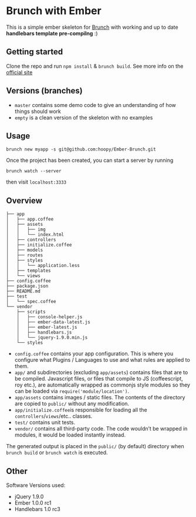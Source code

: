 # Brunch with Ember
This is a simple ember skeleton for [Brunch](http://brunch.io/) with working and up to date **handlebars template pre-compilng** :)

## Getting started

Clone the repo and run `npm install` & `brunch build`.
See more info on the [official site](http://brunch.io)

## Versions (branches)

* `master` contains some demo code to give an understanding of how things should work
* `empty` is a clean version of the skeleton with no examples

## Usage
    
    brunch new myapp -s git@github.com:hoopy/Ember-Brunch.git

Once the project has been created, you can start a server by running

    brunch watch --server

then visit `localhost:3333`

## Overview

    ├── app
    │   ├── app.coffee
    │   ├── assets
    │   │   ├── img
    │   │   └── index.html
    │   ├── controllers
    │   ├── initialize.coffee
    │   ├── models
    │   ├── routes
    │   ├── styles
    │   │   └── application.less
    │   ├── templates
    │   └── views
    ├── config.coffee
    ├── package.json
    ├── README.md
    ├── test
    │   └── spec.coffee
    └── vendor
        ├── scripts
        │   ├── console-helper.js
        │   ├── ember-data-latest.js
        │   ├── ember-latest.js
        │   ├── handlebars.js
        │   └── jquery-1.9.0.min.js
        └── styles



* `config.coffee` contains your app configuration. This is where you configure what Plugins / Languages to use and what rules are applied to them.
* `app/` and subdirectories (excluding `app/assets`) contains files that are to be compiled. Javascript files, or files that compile to JS (coffeescript, roy etc.), are automatically wrapped as commonjs style modules so they can be loaded via `require('module/location')`.
* `app/assets` contains images / static files. The contents of the directory are copied to `public/` without any modification.
* `app/initialize.coffee`is responsible for loading all the `controllers`/`views`/etc.. classes.
* `test/` contains unit tests.
* `vendor/` contains all third-party code. The code wouldn’t be wrapped in
modules, it would be loaded instantly instead.

The generated output is placed in the `public/` (by default) directory when `brunch build` or `brunch watch` is executed.

## Other
Software Versions used:

* jQuery 1.9.0
* Ember 1.0.0 rc1
* Handlebars 1.0 rc3
